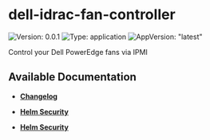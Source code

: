 # dell-idrac-fan-controller

![Version: 0.0.1](https://img.shields.io/badge/Version-0.0.1-informational?style=flat-square) ![Type: application](https://img.shields.io/badge/Type-application-informational?style=flat-square) ![AppVersion: "latest"](https://img.shields.io/badge/AppVersion-"latest"-informational?style=flat-square)

Control your Dell PowerEdge fans via IPMI

## Available Documentation

- [**Changelog**](CHANGELOG)

- [**Helm Security**](container-security)

- [**Helm Security**](helm-security)

